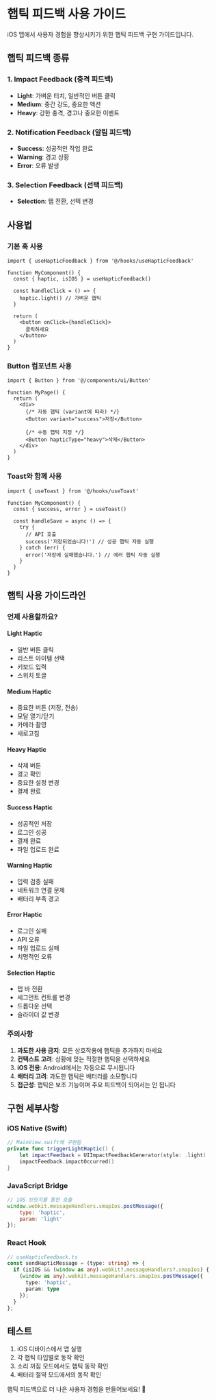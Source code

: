 # 햅틱 피드백 사용 가이드

iOS 앱에서 사용자 경험을 향상시키기 위한 햅틱 피드백 구현 가이드입니다.

## 햅틱 피드백 종류

### 1. Impact Feedback (충격 피드백)
- **Light**: 가벼운 터치, 일반적인 버튼 클릭
- **Medium**: 중간 강도, 중요한 액션
- **Heavy**: 강한 충격, 경고나 중요한 이벤트

### 2. Notification Feedback (알림 피드백)
- **Success**: 성공적인 작업 완료
- **Warning**: 경고 상황
- **Error**: 오류 발생

### 3. Selection Feedback (선택 피드백)
- **Selection**: 탭 전환, 선택 변경

## 사용법

### 기본 훅 사용
```tsx
import { useHapticFeedback } from '@/hooks/useHapticFeedback'

function MyComponent() {
  const { haptic, isIOS } = useHapticFeedback()

  const handleClick = () => {
    haptic.light() // 가벼운 햅틱
  }

  return (
    <button onClick={handleClick}>
      클릭하세요
    </button>
  )
}
```

### Button 컴포넌트 사용
```tsx
import { Button } from '@/components/ui/Button'

function MyPage() {
  return (
    <div>
      {/* 자동 햅틱 (variant에 따라) */}
      <Button variant="success">저장</Button>
      
      {/* 수동 햅틱 지정 */}
      <Button hapticType="heavy">삭제</Button>
    </div>
  )
}
```

### Toast와 함께 사용
```tsx
import { useToast } from '@/hooks/useToast'

function MyComponent() {
  const { success, error } = useToast()

  const handleSave = async () => {
    try {
      // API 호출
      success('저장되었습니다!') // 성공 햅틱 자동 실행
    } catch (err) {
      error('저장에 실패했습니다.') // 에러 햅틱 자동 실행
    }
  }
}
```

## 햅틱 사용 가이드라인

### 언제 사용할까요?

#### Light Haptic
- 일반 버튼 클릭
- 리스트 아이템 선택
- 키보드 입력
- 스위치 토글

#### Medium Haptic
- 중요한 버튼 (저장, 전송)
- 모달 열기/닫기
- 카메라 촬영
- 새로고침

#### Heavy Haptic
- 삭제 버튼
- 경고 확인
- 중요한 설정 변경
- 결제 완료

#### Success Haptic
- 성공적인 저장
- 로그인 성공
- 결제 완료
- 파일 업로드 완료

#### Warning Haptic
- 입력 검증 실패
- 네트워크 연결 문제
- 배터리 부족 경고

#### Error Haptic
- 로그인 실패
- API 오류
- 파일 업로드 실패
- 치명적인 오류

#### Selection Haptic
- 탭 바 전환
- 세그먼트 컨트롤 변경
- 드롭다운 선택
- 슬라이더 값 변경

### 주의사항

1. **과도한 사용 금지**: 모든 상호작용에 햅틱을 추가하지 마세요
2. **컨텍스트 고려**: 상황에 맞는 적절한 햅틱을 선택하세요
3. **iOS 전용**: Android에서는 자동으로 무시됩니다
4. **배터리 고려**: 과도한 햅틱은 배터리를 소모합니다
5. **접근성**: 햅틱은 보조 기능이며 주요 피드백이 되어서는 안 됩니다

## 구현 세부사항

### iOS Native (Swift)
```swift
// MainView.swift에 구현됨
private func triggerLightHaptic() {
    let impactFeedback = UIImpactFeedbackGenerator(style: .light)
    impactFeedback.impactOccurred()
}
```

### JavaScript Bridge
```javascript
// iOS 브릿지를 통한 호출
window.webkit.messageHandlers.smapIos.postMessage({
    type: 'haptic',
    param: 'light'
});
```

### React Hook
```typescript
// useHapticFeedback.ts
const sendHapticMessage = (type: string) => {
  if (isIOS && (window as any).webkit?.messageHandlers?.smapIos) {
    (window as any).webkit.messageHandlers.smapIos.postMessage({
      type: 'haptic',
      param: type
    });
  }
};
```

## 테스트

1. iOS 디바이스에서 앱 실행
2. 각 햅틱 타입별로 동작 확인
3. 소리 꺼짐 모드에서도 햅틱 동작 확인
4. 배터리 절약 모드에서의 동작 확인

햅틱 피드백으로 더 나은 사용자 경험을 만들어보세요! 🎯 